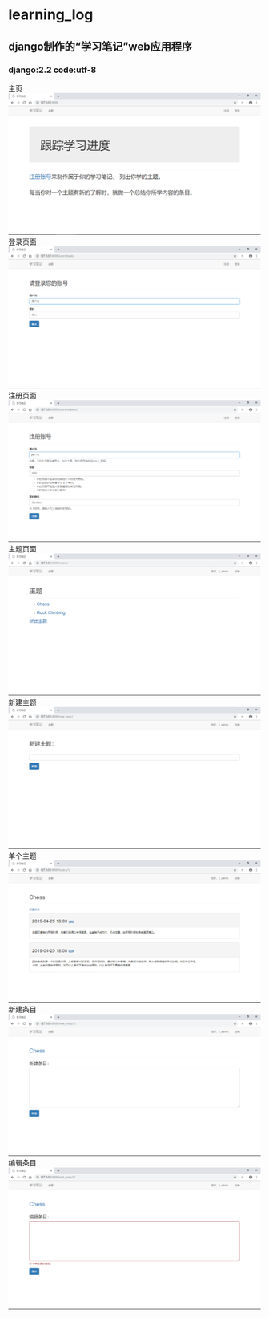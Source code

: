 # learning_log
## django制作的“学习笔记”web应用程序
### django:2.2  code:utf-8


主页
![image text](https://raw.githubusercontent.com/Weydon-Ding/learning_log/master/img-folder/index.png)
登录页面
![image text](https://raw.githubusercontent.com/Weydon-Ding/learning_log/master/img-folder/login.png)
注册页面
![image text](https://raw.githubusercontent.com/Weydon-Ding/learning_log/master/img-folder/register.png)
主题页面
![image text](https://raw.githubusercontent.com/Weydon-Ding/learning_log/master/img-folder/topics.png)
新建主题
![image text](https://raw.githubusercontent.com/Weydon-Ding/learning_log/master/img-folder/new_topic.png)
单个主题
![image text](https://raw.githubusercontent.com/Weydon-Ding/learning_log/master/img-folder/topic.png)
新建条目
![image text](https://raw.githubusercontent.com/Weydon-Ding/learning_log/master/img-folder/new_entry.png)
编辑条目
![image text](https://raw.githubusercontent.com/Weydon-Ding/learning_log/master/img-folder/edit_entry.png)
